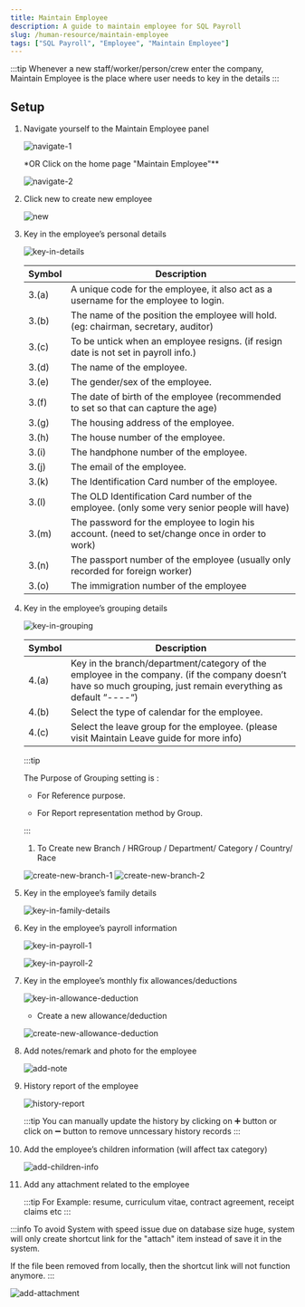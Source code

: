 ```yaml
---
title: Maintain Employee
description: A guide to maintain employee for SQL Payroll
slug: /human-resource/maintain-employee
tags: ["SQL Payroll", "Employee", "Maintain Employee"]
---
```


:::tip
Whenever a new staff/worker/person/crew enter the company, Maintain Employee is the place where user needs to key in the details
:::

## Setup

1. Navigate yourself to the Maintain Employee panel

   ![navigate-1](../../static/img/human-resource/maintain-employee/navigate-1.png)

   \*OR Click on the home page "Maintain Employee"\*\*

   ![navigate-2](../../static/img/human-resource/maintain-employee/navigate-2.png)

2. Click new to create new employee

   ![new](../../static/img/human-resource/maintain-employee/new.png)

3. Key in the employee’s personal details

   ![key-in-details](../../static/img/human-resource/maintain-employee/key-in-details.png)

   | Symbol | Description                                                                                    |
   | ------ | ---------------------------------------------------------------------------------------------- |
   | 3.(a)  | A unique code for the employee, it also act as a username for the employee to login.           |
   | 3.(b)  | The name of the position the employee will hold. (eg: chairman, secretary, auditor)            |
   | 3.(c)  | To be untick when an employee resigns. (if resign date is not set in payroll info.)            |
   | 3.(d)  | The name of the employee.                                                                      |
   | 3.(e)  | The gender/sex of the employee.                                                                |
   | 3.(f)  | The date of birth of the employee (recommended to set so that can capture the age)             |
   | 3.(g)  | The housing address of the employee.                                                           |
   | 3.(h)  | The house number of the employee.                                                              |
   | 3.(i)  | The handphone number of the employee.                                                          |
   | 3.(j)  | The email of the employee.                                                                     |
   | 3.(k)  | The Identification Card number of the employee.                                                |
   | 3.(l)  | The OLD Identification Card number of the employee. (only some very senior people will have)   |
   | 3.(m)  | The password for the employee to login his account. (need to set/change once in order to work) |
   | 3.(n)  | The passport number of the employee (usually only recorded for foreign worker)                 |
   | 3.(o)  | The immigration number of the employee                                                         |

4. Key in the employee’s grouping details

   ![key-in-grouping](../../static/img/human-resource/maintain-employee/key-in-grouping.png)

   | Symbol | Description                                                                                                                                                    |
   | ------ | -------------------------------------------------------------------------------------------------------------------------------------------------------------- |
   | 4.(a)  | Key in the branch/department/category of the employee in the company. (if the company doesn’t have so much grouping, just remain everything as default “----“) |
   | 4.(b)  | Select the type of calendar for the employee.                                                                                                                  |
   | 4.(c)  | Select the leave group for the employee. (please visit Maintain Leave guide for more info)                                                                     |

   :::tip

   The Purpose of Grouping setting is :

   - For Reference purpose.

   - For Report representation method by Group.

   :::

   1. To Create new Branch / HRGroup / Department/ Category / Country/ Race

   ![create-new-branch-1](../../static/img/human-resource/maintain-employee/create-new-branch-1.png)
   ![create-new-branch-2](../../static/img/human-resource/maintain-employee/create-new-branch-2.png)

5. Key in the employee’s family details

   ![key-in-family-details](../../static/img/human-resource/maintain-employee/key-in-family-details.png)

6. Key in the employee’s payroll information

   ![key-in-payroll-1](../../static/img/human-resource/maintain-employee/key-in-payroll-1.png)

   ![key-in-payroll-2](../../static/img/human-resource/maintain-employee/key-in-payroll-2.png)

7. Key in the employee’s monthly fix allowances/deductions

   ![key-in-allowance-deduction](../../static/img/human-resource/maintain-employee/key-in-allowance-deduction.png)

   - Create a new allowance/deduction

   ![create-new-allowance-deduction](../../static/img/human-resource/maintain-employee/create-new-allowance-deduction.png)

8. Add notes/remark and photo for the employee

   ![add-note](../../static/img/human-resource/maintain-employee/add-note.png)

9. History report of the employee

   ![history-report](../../static/img/human-resource/maintain-employee/history-report.png)

   :::tip
   You can manually update the history by clicking on ➕ button or click on ➖ button to remove unncessary history records
   :::

10. Add the employee’s children information (will affect tax category)

    ![add-children-info](../../static/img/human-resource/maintain-employee/add-children-info.png)

11. Add any attachment related to the employee

    :::tip
    For Example: resume, curriculum vitae, contract agreement, receipt claims etc
    :::

   :::info
   To avoid System with speed issue due on database size huge, system will only create shortcut link for the "attach" item instead of save it in the system.

   If the file been removed from locally, then the shortcut link will not function anymore.
   :::

   ![add-attachment](../../static/img/human-resource/maintain-employee/add-attachment.png)
